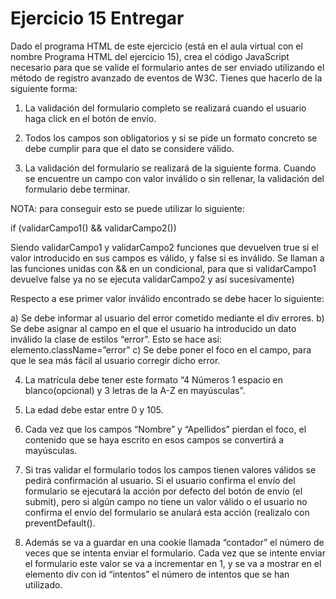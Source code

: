 # Ejercicio 15 Entregar

Dado el programa HTML de este ejercicio (está en el aula virtual con el nombre Programa HTML del ejercicio 15), crea el código JavaScript necesario para que se valide el formulario antes de ser enviado utilizando el método de registro avanzado de eventos de W3C. Tienes que hacerlo de la siguiente forma:

1.	La validación del formulario completo se realizará cuando el usuario haga click en el botón de envío. 

2.	Todos los campos son obligatorios y si se pide un formato concreto se debe cumplir para que el dato se considere válido.

3.	La validación del formulario se realizará de la siguiente forma. Cuando se encuentre un campo con valor inválido o sin rellenar, la validación del formulario debe terminar. 

NOTA: para conseguir esto se puede utilizar lo siguiente:

if (validarCampo1() && validarCampo2())

Siendo validarCampo1 y validarCampo2 funciones que devuelven true si el valor introducido en sus campos es válido, y false si es inválido. Se llaman a las funciones unidas con && en un condicional, para que si validarCampo1 devuelve false ya no se ejecuta validarCampo2 y así sucesivamente)

Respecto a ese primer valor inválido encontrado se debe hacer lo siguiente:

a)	Se debe informar al usuario del error cometido mediante el div errores.
b)	Se debe asignar al campo en el que el usuario ha introducido un dato inválido la clase de estilos “error”. Esto se hace así: elemento.className=”error”
c)	Se debe poner el foco en el campo, para que le sea más fácil al usuario corregir dicho error.

4.	La matrícula debe tener este formato “4 Números 1 espacio en blanco(opcional) y 3 letras de la A-Z en mayúsculas”. 

5.	La edad debe estar entre 0 y 105.

6.	Cada vez que los campos “Nombre” y “Apellidos” pierdan el foco, el contenido que se haya escrito en esos campos se convertirá a mayúsculas.

7.	Si tras validar el formulario todos los campos tienen valores válidos se pedirá confirmación al usuario. Si el usuario confirma el envío del formulario se ejecutará la acción por defecto del botón de envío (el submit), pero si algún campo no tiene un valor válido o el usuario no confirma el envío del formulario se anulará esta acción (realizalo con preventDefault().

8.	Además se va a guardar en una cookie llamada “contador” el número de veces que se intenta enviar el formulario. Cada vez que se intente enviar el formulario este valor se va a incrementar en 1, y se va a mostrar en el elemento div con id “intentos” el número de intentos que se han utilizado.
